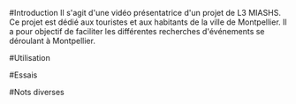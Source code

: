 
#Introduction
Il s'agit d'une vidéo présentatrice d'un projet de L3 MIASHS. Ce projet est dédié aux touristes et aux habitants de la ville de Montpellier. Il a pour objectif de faciliter les différentes recherches d'événements se déroulant à Montpellier.


#Utilisation


#Essais


#Nots diverses
